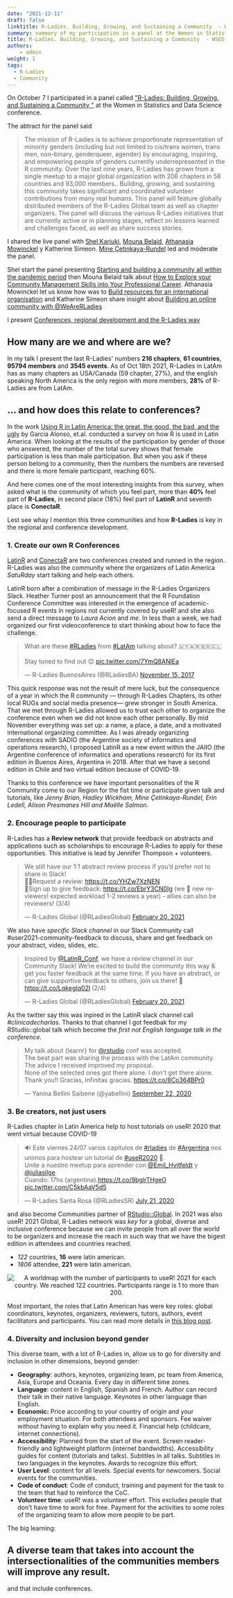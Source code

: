 ```yaml
---
date: "2021-12-11"
draft: false
linktitle: R-Ladies. Building, Growing, and Sustaining a Community  - WSDS 2021
summary: summary of my participation in a panel at the Women in Statistic and Data Science conference.
title: R-Ladies. Building, Growing, and Sustaining a Community  - WSDS 2021
authors: 
    - admin
weight: 1
tags: 
  - R-Ladies
  - Community
---
```


On October 7 I participated in a panel called ["R-Ladies: Building, Growing, and Sustaining a Community "](https://ww2.amstat.org/meetings/wsds/2021/onlineprogram/AbstractDetails.cfm?AbstractID=310003) at the Women in Statistics and Data Science conference. 

The abtract for the panel said

> The mission of R-Ladies is to achieve proportionate representation of minority genders (including but not limited to cis/trans women, trans men, non-binary, genderqueer, agender) by encouraging, inspiring, and empowering people of genders currently underrepresented in the R community. Over the last nine years, R-Ladies has grown from a single meetup to a major global organization with 206 chapters in 58 countries and 93,000 members.. Building, growing, and sustaining this community takes significant and coordinated volunteer contributions from many real humans. This panel will feature globally distributed members of the R-Ladies Global team as well as chapter organizers. The panel will discuss the various R-Ladies initiatives that are currently active or in planning stages, reflect on lessons learned and challenges faced, as well as share success stories. 


I shared the live panel with [Shel Kariuki](https://twitter.com/Shel_Kariuki), [Mouna Belaid](https://twitter.com/mounaa_belaid), [Athanasia Mowinckel](https://twitter.com/DrMowinckels) y Katherine Simeon. [Mine Çetinkaya-Rundel](https://twitter.com/minebocek) led and moderate the panel.

Shel start the panel presenting [Starting and building a community all within the pandemic period](https://docs.google.com/presentation/d/1hYcqYq6FT-WlhJpErokojw86__pVg3zaSuYZyNYrjV4/edit#slide=id.gf6c564ac77_0_224) then Mouna Belaid talk about [How to Explore your Community Management Skills into Your Professional Career](https://docs.google.com/presentation/d/1XZGIS7u9BS9xrk_wK-A3aC3ksgbhOgre/edit?usp=sharing&ouid=104555579578156232607&rtpof=true&sd=true).  Athanasia Mowinckel let us know how was to [Build resources for an international organisation](https://athanasiamo.github.io/talks/slides/2021.10.07-wids-rladies-panel/#1) and Katherine Simeon share insight about [Building an online community with @WeAreRLadies](https://guide.rladies.org/rocur/)

I present [Conferences, regional development and the R-Ladies way](https://docs.google.com/presentation/d/1NyXwah0XD6-8u9nTIQhmJK8ukYRVT8aeyEVbaUVg_V4/edit)

## How many are we and where are we?

In my talk I present the last R-Ladies' numbers __216 chapters__, __61 countries__, __95794 members__ and __3545 events__. As of Oct 18th 2021, R-Ladies in LatAm has as many chapters as USA/Canada (59 chapter, 27%), and the english speaking North America is the only region with more members, __28%__ of R-Ladies are from LatAm. 

## ... and how does this relate to conferences?

In the work [Using R in Latin America: the great, the good, the bad, and the ugly](https://encuesta-user2021-en.netlify.app/#1) by García Alonso, et.al. conducted a survey on how R is used in Latin America. When looking at the results of the participation by gender of those who answered, the number of the total survey shows that female participation is less than male participation. But when you ask if these person belong to a community, then the numbers the numbers are reversed and there is more female participant, reaching 60%.

And here comes one of the most interesting insights from this survey, when asked what is the community of which you feel part, more than __40%__ feel part of __R-Ladies__, in second place (18%) feel part of __LatinR__ and seventh place is __ConectaR__.  

Lest see whay I mention this three communities and how __R-Ladies__ is key in the regional and conference development. 

### 1. Create our own R Conferences

[LatinR](https://latin-r.com/) and [ConectaR](https://www.conectar2019.org/) are two conferences created and runned in the region.  R-Ladies was also the community where the organizers of Latin America _SatuRday_ start talking and help each others.

LatinR born after a combination of message in the R-Ladies Organizers Slack. Heather Turner post an announcement that the R Foundation Conference Committee was interested in the emergence of academic-focused R events in regions not currently covered by useR! and she also send a direct message to _Laura Acion_ and _me_. In less than a week, we had organized our first videoconference to start thinking about how to face the challenge. 

<blockquote class="twitter-tweet"><p lang="en" dir="ltr">What are these <a href="https://twitter.com/hashtag/RLadies?src=hash&amp;ref_src=twsrc%5Etfw">#RLadies</a> from <a href="https://twitter.com/hashtag/LatAm?src=hash&amp;ref_src=twsrc%5Etfw">#LatAm</a> talking about? 🇺🇾🇦🇷🇧🇷🇨🇱<br><br>Stay tuned to find out 😊 <a href="https://t.co/7YmQ8ANlEa">pic.twitter.com/7YmQ8ANlEa</a></p>&mdash; R-Ladies BuenosAires (@RLadiesBA) <a href="https://twitter.com/RLadiesBA/status/930598718671327232?ref_src=twsrc%5Etfw">November 15, 2017</a></blockquote> <script async src="https://platform.twitter.com/widgets.js" charset="utf-8"></script> 

This quick response was not the result of mere luck, but the consequence of a year in which the R community — through R-Ladies Chapters, its other local RUGs and social media presence— grew stronger in South America. That we met through R-Ladies allowed us to trust each other to organize the conference even when we did not know each other personally. By mid November everything was set up: a name, a place, a date, and a motivated international organizing committee. As I was already organizing conferences with SADIO (the Argentine society of informatics and operations research), I proposed LatinR as a new event within the JAIIO (the Argentine conference of informatics and operations research) for its first edition in Buenos Aires, Argentina in 2018.  After that we have a second edition in Chile and two virtual edition because of COVID-19.

Thanks to this conference we have important personalities of the R Community come to our Region for the fist time or participate given talk and tutorials, like _Jenny Brian, Hadley Wickham, Mine Çetinkaya-Rundel, Erin Ledell, Alison Presmanes Hill and Maëlle Salmon_.

### 2. Encourage people to participate

R-Ladies has a __Review network__ that provide feedback on abstracts and applications such as scholarships to encourage R-Ladies to apply for these opportunities.  This initiative is lead by Jennifer Thompson + volunteers.

<blockquote class="twitter-tweet"><p lang="en" dir="ltr">We still have our 1:1 abstract review process if you’d prefer not to share in Slack!<br>🙋‍♀️Request a review: <a href="https://t.co/YHZw7XzNEN">https://t.co/YHZw7XzNEN</a><br>🔎Sign up to give feedback: <a href="https://t.co/EbrY3CN0Ig">https://t.co/EbrY3CN0Ig</a> (we 💜 new reviewers! expected workload 1-2 reviews a year) - allies can also be reviewers! (3/4)</p>&mdash; R-Ladies Global (@RLadiesGlobal) <a href="https://twitter.com/RLadiesGlobal/status/1363094102573789188?ref_src=twsrc%5Etfw">February 20, 2021</a></blockquote> <script async src="https://platform.twitter.com/widgets.js" charset="utf-8"></script> 


We also have _specific Slack channel_ in our Slack Community call #user2021-community-feedback to discuss, share and get feedback on your abstract, video, slides, etc.

<blockquote class="twitter-tweet"><p lang="en" dir="ltr">Inspired by <a href="https://twitter.com/LatinR_Conf?ref_src=twsrc%5Etfw">@LatinR_Conf</a>, we have a review channel in our Community Slack! We’re excited to build the community this way &amp; get you faster feedback at the same time. If you have an abstract, or can give supportive feedback to others, join us there! 👋 <a href="https://t.co/LqkegIq02l">https://t.co/LqkegIq02l</a> (2/4)</p>&mdash; R-Ladies Global (@RLadiesGlobal) <a href="https://twitter.com/RLadiesGlobal/status/1363093568462725122?ref_src=twsrc%5Etfw">February 20, 2021</a></blockquote> <script async src="https://platform.twitter.com/widgets.js" charset="utf-8"></script> 

As the twitter say this was inpired in the LatinR slack channel call _#clinicadecharlas_. Thanks to that channel I got feedbak for my RStudio::global talk which become the _first not English language talk in the conference_.

<blockquote class="twitter-tweet"><p lang="en" dir="ltr">My talk about {learnr} for <a href="https://twitter.com/rstudio?ref_src=twsrc%5Etfw">@rstudio</a> conf was accepted. <br>The best part was sharing the process with the LatAm community. The advice I received improved my proposal. <br>None of the selected ones got there alone. I don&#39;t get there alone. <br>Thank you!! Gracias, Infinitas gracias. <a href="https://t.co/8Co364BPr0">https://t.co/8Co364BPr0</a></p>&mdash; Yanina Bellini Saibene (@yabellini) <a href="https://twitter.com/yabellini/status/1308419294993223683?ref_src=twsrc%5Etfw">September 22, 2020</a></blockquote> <script async src="https://platform.twitter.com/widgets.js" charset="utf-8"></script> 


### 3. Be creators, not just users

R-Ladies chapter in Latin America help to host tutorials on useR! 2020 that went virtual because COVID-19 

<blockquote class="twitter-tweet"><p lang="es" dir="ltr">🔊 Este viernes 24/07 varios capítulos de <a href="https://twitter.com/hashtag/rladies?src=hash&amp;ref_src=twsrc%5Etfw">#rladies</a> de <a href="https://twitter.com/hashtag/Argentina?src=hash&amp;ref_src=twsrc%5Etfw">#Argentina</a> nos unimos para hostear un tutorial de <a href="https://twitter.com/hashtag/useR2020?src=hash&amp;ref_src=twsrc%5Etfw">#useR2020</a> 🎉. <br>Unite a nuestro meetup para aprender con <a href="https://twitter.com/Emil_Hvitfeldt?ref_src=twsrc%5Etfw">@Emil_Hvitfeldt</a> y <a href="https://twitter.com/juliasilge?ref_src=twsrc%5Etfw">@juliasilge</a>. <br>Cuando: 17hs (argentina).<a href="https://t.co/9bglrTHgeO">https://t.co/9bglrTHgeO</a> <a href="https://t.co/C5kbAaV5d5">pic.twitter.com/C5kbAaV5d5</a></p>&mdash; R-Ladies Santa Rosa (@RLadiesSR) <a href="https://twitter.com/RLadiesSR/status/1285654844003569664?ref_src=twsrc%5Etfw">July 21, 2020</a></blockquote> <script async src="https://platform.twitter.com/widgets.js" charset="utf-8"></script> 

and also become Communities partner of [RStudio::Global](https://www.rstudio.com/resources/rstudioglobal-2021/). In 2021 was also useR! 2021 Global, R-Ladies network was _key_ for a global, diverse and inclusive conference because we can invite people from all over the world to be organizers and increase the reach in such way that we have the bigest edition in attendees and countries reached.

* _122_ countries, __16__ were latin american.
* _1806_ attendee, __221__ were latin american.

<p align="center">
<img src="/img/usermap.svg"
     alt="A worldmap with the number of participants to useR! 2021 for each country. We reached 122 countries. Participants range is 1 to more than 200."
      />
</p>

Most important, the roles that Latin American has were key roles: global coordinators, keynotes, organizers, reviewers, tutors, authors, event facilitators and participants.  You can read more details in [this blog post](https://user2021.r-project.org/blog/2021/11/26/latines_at_user/).

### 4. Diversity and inclusion beyond gender

This diverse team, with a lot of R-Ladies in, allow us to go for diversity and inclusion in other dimensions, beyond gender:

* __Geography__: authors, keynotes, organizing team, pc team from America, Asia, Europe and Oceania.  Every day in different time zones.
* __Language__: content in English, Spanish and French. Author can record their talk in their native language. Keynotes in other language than English.
* __Economic:__  Price according to your country of origin and your employment situation. For both attendees and sponsors. Fee waiver without having to explain why you need it. Financial help (childcare, internet connections).
* __Accessibility__: Planned from the start of the event. Screen reader-friendly and lightweight platform (internet bandwidths). Accessibility guides for content (tutorials and talks). Subtitles in all talks. Subtitles in two languages in the keynotes. Awards to recognize this effort.
* __User Level__: content for all levels. Special events for newcomers. Social events for the communities.
* __Code of conduct__: Code of conduct, training and payment for the task to the team that had to reinforce the CoC.
* __Volunteer time__: useR! was a volunteer effort.  This excludes people that don’t have time to work for free.  Payment for the activities to some roles of the organizing team to allow more people to be part.

The big learning:

## A diverse team that takes into account the intersectionalities of the communities members will improve __any result__.


and that include conferences.

